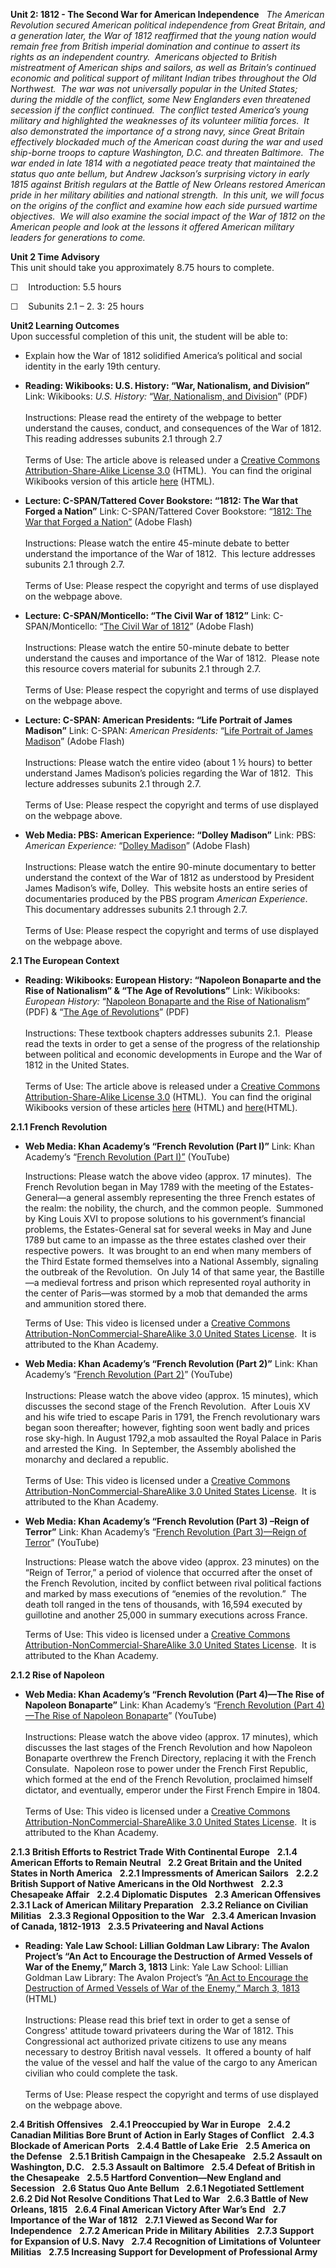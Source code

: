 **Unit 2: 1812 - The Second War for American Independence** <span
id="2"></span> 
*The American Revolution secured American political independence from
Great Britain, and a generation later, the War of 1812 reaffirmed that
the young nation would remain free from British imperial domination and
continue to assert its rights as an independent country.  Americans
objected to British mistreatment of American ships and sailors, as well
as Britain’s continued economic and political support of militant Indian
tribes throughout the Old Northwest.  The war was not universally
popular in the United States; during the middle of the conflict, some
New Englanders even threatened secession if the conflict continued.  The
conflict tested America’s young military and highlighted the weaknesses
of its volunteer militia forces.  It also demonstrated the importance of
a strong navy, since Great Britain effectively blockaded much of the
American coast during the war and used ship-borne troops to capture
Washington, D.C. and threaten Baltimore.  The war ended in late 1814
with a negotiated peace treaty that maintained the status quo ante
bellum, but Andrew Jackson’s surprising victory in early 1815 against
British regulars at the Battle of New Orleans restored American pride in
her military abilities and national strength.  In this unit, we will
focus on the origins of the conflict and examine how each side pursued
wartime objectives.  We will also examine the social impact of the War
of 1812 on the American people and look at the lessons it offered
American military leaders for generations to come.*

**Unit 2 Time Advisory**  
This unit should take you approximately 8.75 hours to complete.

☐    Introduction: 5.5 hours

☐    Subunits 2.1 – 2. 3: 25 hours

**Unit2 Learning Outcomes**  
Upon successful completion of this unit, the student will be able to:  
-   Explain how the War of 1812 solidified America’s political and
    social identity in the early 19th century.

-   **Reading: Wikibooks: U.S. History: “War, Nationalism, and
    Division”**
    Link: Wikibooks: *U.S. History:* “[War, Nationalism, and
    Division](http://www.saylor.org/site/wp-content/uploads/2011/03/US-History_War-Nationalism-and-Division.pdf)”
    (PDF)  
        
     Instructions: Please read the entirety of the webpage to better
    understand the causes, conduct, and consequences of the War of
    1812.  This reading addresses subunits 2.1 through 2.7  
        
     Terms of Use: The article above is released under a [Creative
    Commons Attribution-Share-Alike License
    3.0](http://creativecommons.org/licenses/by-sa/3.0/) (HTML).  You
    can find the original Wikibooks version of this article
    [here](http://en.wikibooks.org/wiki/US_History/War,_Nationalism,_and_Division)
    (HTML).

-   **Lecture: C-SPAN/Tattered Cover Bookstore: “1812: The War that
    Forged a Nation”**
    Link: C-SPAN/Tattered Cover Bookstore: “[1812: The War that Forged a
    Nation”](http://www.c-spanvideo.org/program/152128-1) (Adobe
    Flash)  
        
     Instructions: Please watch the entire 45-minute debate to better
    understand the importance of the War of 1812.  This lecture
    addresses subunits 2.1 through 2.7.  
        
     Terms of Use: Please respect the copyright and terms of use
    displayed on the webpage above.

-   **Lecture: C-SPAN/Monticello: “The Civil War of 1812”**
    Link: C-SPAN/Monticello: “[The Civil War of 1812<span
    style="display: none;"> </span><span
    style="display: none;"> </span>](http://www.c-spanvideo.org/program/297064-1)”
    <span style="display: none;"> </span><span
    style="display: none;"> </span>(Adobe Flash)  
        
     Instructions: Please watch the entire 50-minute debate to better
    understand the causes and importance of the War of 1812.  Please
    note this resource covers material for subunits 2.1 through 2.7.  
        
     Terms of Use: Please respect the copyright and terms of use
    displayed on the webpage above.

-   **Lecture: C-SPAN: American Presidents: “Life Portrait of James
    Madison”**
    Link: C-SPAN: *American Presidents:* “[Life Portrait of James
    Madison](http://www.c-spanvideo.org/program/Portrait)” (Adobe
    Flash)  
        
     Instructions: Please watch the entire video (about 1 ½ hours) to
    better understand James Madison’s policies regarding the War of
    1812.  This lecture addresses subunits 2.1 through 2.7.  
        
     Terms of Use: Please respect the copyright and terms of use
    displayed on the webpage above.

-   **Web Media: PBS: American Experience: “Dolley Madison”**
    Link: PBS: *American Experience:* “[Dolley
    Madison](http://video.pbs.org/video/1428450143)” (Adobe Flash)  
        
     Instructions: Please watch the entire 90-minute documentary to
    better understand the context of the War of 1812 as understood by
    President James Madison’s wife, Dolley.  This website hosts an
    entire series of documentaries produced by the PBS program *American
    Experience*.  This documentary addresses subunits 2.1 through
    2.7.   
        
     Terms of Use: Please respect the copyright and terms of use
    displayed on the webpage above.

**2.1 The European Context** <span id="2.1"></span> 
-   **Reading: Wikibooks: European History: “Napoleon Bonaparte and the
    Rise of Nationalism” & “The Age of Revolutions”**
    Link: Wikibooks: *European History:* “[Napoleon Bonaparte and the
    Rise of
    Nationalism](http://www.saylor.org/site/wp-content/uploads/2011/03/European-History_Napoleon-Bonaparte-and-the-Rise-of-Nationalism.pdf)”
    (PDF) & “[The Age of
    Revolutions](http://www.saylor.org/site/wp-content/uploads/2011/03/European-History_Age-Of-Revolutions1.pdf)”
    (PDF)  
        
     Instructions: These textbook chapters addresses subunits 2.1. 
    Please read the texts in order to get a sense of the progress of the
    relationship between political and economic developments in Europe
    and the War of 1812 in the United States.  
        
     Terms of Use: The article above is released under a [Creative
    Commons Attribution-Share-Alike License
    3.0](http://creativecommons.org/licenses/by-sa/3.0/) (HTML).  You
    can find the original Wikibooks version of these articles
    [here](http://en.wikibooks.org/wiki/European_History/Napoleon_Bonaparte_and_the_Rise_of_Nationalism)
    (HTML) and
    [here](http://en.wikibooks.org/wiki/European_History/Age_Of_Revolutions)(HTML).

**2.1.1 French Revolution** <span id="2.1.1"></span> 
-   **Web Media: Khan Academy’s “French Revolution (Part I)”**
    Link: Khan Academy’s “[French Revolution (Part
    I)”](http://www.khanacademy.org/humanities/history/v/french-revolution--part-1) (YouTube)  
      
     Instructions: Please watch the above video (approx. 17 minutes).
     The French Revolution began in May 1789 with the meeting of the
    Estates-General—a general assembly representing the three French
    estates of the realm: the nobility, the church, and the common
    people.  Summoned by King Louis XVI to propose solutions to his
    government’s financial problems, the Estates-General sat for several
    weeks in May and June 1789 but came to an impasse as the three
    estates clashed over their respective powers.  It was brought to an
    end when many members of the Third Estate formed themselves into a
    National Assembly, signaling the outbreak of the Revolution.  On
    July 14 of that same year, the Bastille—a medieval fortress and
    prison which represented royal authority in the center of Paris—was
    stormed by a mob that demanded the arms and ammunition stored there.
       
      
     Terms of Use: This video is licensed under a [Creative Commons
    Attribution-NonCommercial-ShareAlike 3.0 United States
    License](http://creativecommons.org/licenses/by-nc-nd/3.0/).  It is
    attributed to the Khan Academy.

-   **Web Media: Khan Academy’s “French Revolution (Part 2)”**
    Link: Khan Academy’s “[French Revolution (Part
    2)](http://www.khanacademy.org/humanities/history/v/french-revolution--part-2)”
    (YouTube)  
        
     Instructions: Please watch the above video (approx. 15 minutes),
    which discusses the second stage of the French Revolution.  After
    Louis XV and his wife tried to escape Paris in 1791, the French
    revolutionary wars began soon thereafter; however, fighting soon
    went badly and prices rose sky-high. In August 1792,a mob assaulted
    the Royal Palace in Paris and arrested the King.  In September, the
    Assembly abolished the monarchy and declared a republic.    
        
     Terms of Use: This video is licensed under a [Creative Commons
    Attribution-NonCommercial-ShareAlike 3.0 United States
    License](http://creativecommons.org/licenses/by-nc-nd/3.0/).  It is
    attributed to the Khan Academy. 

-   **Web Media: Khan Academy’s “French Revolution (Part 3) –Reign of
    Terror”**
    Link: Khan Academy’s “[French Revolution (Part 3)—Reign of
    Terror](http://www.khanacademy.org/humanities/history/v/french-revolution--part-3----reign-of-terror)”
    (YouTube)  
      
     Instructions: Please watch the above video (approx. 23 minutes) on
    the “Reign of Terror,” a period of violence that occurred after the
    onset of the French Revolution, incited by conflict between rival
    political factions and marked by mass executions of “enemies of the
    revolution.”  The death toll ranged in the tens of thousands, with
    16,594 executed by guillotine and another 25,000 in summary
    executions across France.    
      
     Terms of Use: This video is licensed under a [Creative Commons
    Attribution-NonCommercial-ShareAlike 3.0 United States
    License](http://creativecommons.org/licenses/by-nc-nd/3.0/).  It is
    attributed to the Khan Academy.

**2.1.2 Rise of Napoleon** <span id="2.1.2"></span> 
-   **Web Media: Khan Academy’s “French Revolution (Part 4)—The Rise of
    Napoleon Bonaparte”**
    Link: Khan Academy’s “[French Revolution (Part 4)—The Rise of
    Napoleon
    Bonaparte](http://www.khanacademy.org/humanities/history/v/french-revolution--part-4----the-rise-of-napoleon-bonaparte)”
    (YouTube)  
        
     Instructions: Please watch the above video (approx. 17 minutes),
    which discusses the last stages of the French Revolution and how
    Napoleon Bonaparte overthrew the French Directory, replacing it with
    the French Consulate.  Napoleon rose to power under the French First
    Republic, which formed at the end of the French Revolution,
    proclaimed himself dictator, and eventually, emperor under the First
    French Empire in 1804.    
        
     Terms of Use: This video is licensed under a [Creative Commons
    Attribution-NonCommercial-ShareAlike 3.0 United States
    License](http://creativecommons.org/licenses/by-nc-nd/3.0/).  It is
    attributed to the Khan Academy. 

**2.1.3 British Efforts to Restrict Trade With Continental Europe**
<span id="2.1.3"></span> 
**2.1.4 American Efforts to Remain Neutral** <span id="2.1.4"></span> 
**2.2 Great Britain and the United States in North America** <span
id="2.2"></span> 
**2.2.1 Impressments of American Sailors** <span id="2.2.1"></span> 
**2.2.2 British Support of Native Americans in the Old Northwest** <span
id="2.2.2"></span> 
**2.2.3 Chesapeake Affair** <span id="2.2.3"></span> 
**2.2.4 Diplomatic Disputes** <span id="2.2.4"></span> 
**2.3 American Offensives** <span id="2.3"></span> 
**2.3.1 Lack of American Military Preparation** <span
id="2.3.1"></span> 
**2.3.2 Reliance on Civilian Militias** <span id="2.3.2"></span> 
**2.3.3 Regional Opposition to the War** <span id="2.3.3"></span> 
**2.3.4 American Invasion of Canada, 1812-1913** <span
id="2.3.4"></span> 
**2.3.5 Privateering and Naval Actions** <span id="2.3.5"></span> 
-   **Reading: Yale Law School: Lillian Goldman Law Library: The Avalon
    Project’s “An Act to Encourage the Destruction of Armed Vessels of
    War of the Enemy,” March 3, 1813**
    Link: Yale Law School: Lillian Goldman Law Library: The Avalon
    Project’s “[An Act to Encourage the Destruction of Armed Vessels of
    War of the Enemy,” March 3,
    1813](http://avalon.law.yale.edu/19th_century/1812-04.asp) (HTML)  
        
     Instructions: Please read this brief text in order to get a sense
    of Congress' attitude toward privateers during the War of 1812. This
    Congressional act authorized private citizens to use any means
    necessary to destroy British naval vessels.  It offered a bounty of
    half the value of the vessel and half the value of the cargo to any
    American civilian who could complete the task.  
        
     Terms of Use: Please respect the copyright and terms of use
    displayed on the webpage above.

**2.4 British Offensives** <span id="2.4"></span> 
**2.4.1 Preoccupied by War in Europe** <span id="2.4.1"></span> 
**2.4.2 Canadian Militias Bore Brunt of Action in Early Stages of
Conflict** <span id="2.4.2"></span> 
**2.4.3 Blockade of American Ports** <span id="2.4.3"></span> 
**2.4.4 Battle of Lake Erie** <span id="2.4.4"></span> 
**2.5 America on the Defense** <span id="2.5"></span> 
**2.5.1 British Campaign in the Chesapeake** <span id="2.5.1"></span> 
**2.5.2 Assault on Washington, D.C.** <span id="2.5.2"></span> 
**2.5.3 Assault on Baltimore** <span id="2.5.3"></span> 
**2.5.4 Defeat of British in the Chesapeake** <span id="2.5.4"></span> 
**2.5.5 Hartford Convention—New England and Secession** <span
id="2.5.5"></span> 
**2.6 Status Quo Ante Bellum** <span id="2.6"></span> 
**2.6.1 Negotiated Settlement** <span id="2.6.1"></span> 
**2.6.2 Did Not Resolve Conditions That Led to War** <span
id="2.6.2"></span> 
**2.6.3 Battle of New Orleans, 1815** <span id="2.6.3"></span> 
**2.6.4 Final American Victory After War’s End** <span
id="2.6.4"></span> 
**2.7 Importance of the War of 1812** <span id="2.7"></span> 
**2.7.1 Viewed as Second War for Independence** <span
id="2.7.1"></span> 
**2.7.2 American Pride in Military Abilities** <span id="2.7.2"></span> 
**2.7.3 Support for Expansion of U.S. Navy** <span id="2.7.3"></span> 
**2.7.4 Recognition of Limitations of Volunteer Militias** <span
id="2.7.4"></span> 
**2.7.5 Increasing Support for Development of Professional Army** <span
id="2.7.5"></span> 
